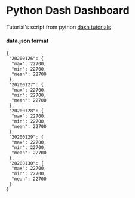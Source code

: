 # Python Dash Dashboard

Tutorial's script from python [dash tutorials](https://pythonprogramming.net/data-visualization-application-dash-python-tutorial-introduction/)

#### data.json format
```
{
 "20200126": {
  "max": 22700,
  "min": 22700,
  "mean": 22700
 },
 "20200127": {
  "max": 22700,
  "min": 22700,
  "mean": 22700
 },
 "20200128": {
  "max": 22700,
  "min": 22700,
  "mean": 22700
 },
 "20200129": {
  "max": 22700,
  "min": 22700,
  "mean": 22700
 },
 "20200130": {
  "max": 22700,
  "min": 22700,
  "mean": 22700
 }
}
```
